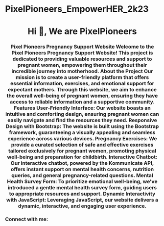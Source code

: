 # PixelPioneers_EmpowerHER_2k23
<h1 align="center">Hi 👋, We are PixelPioneers</h1>
<h3 align="center">Pixel Pioneers Pregnancy Support Website Welcome to the Pixel Pioneers Pregnancy Support Website! This project is dedicated to providing valuable resources and support to pregnant women, empowering them throughout their incredible journey into motherhood. About the Project Our mission is to create a user-friendly platform that offers essential information, exercises, and emotional support for expectant mothers. Through this website, we aim to enhance the overall well-being of pregnant women, ensuring they have access to reliable information and a supportive community. Features User-Friendly Interface: Our website boasts an intuitive and comforting design, ensuring pregnant women can easily navigate and find the resources they need. Responsive Design with Bootstrap: The website is built using the Bootstrap framework, guaranteeing a visually appealing and seamless experience across various devices. Pregnancy Exercises: We provide a curated selection of safe and effective exercises tailored exclusively for pregnant women, promoting physical well-being and preparation for childbirth. Interactive Chatbot: Our interactive chatbot, powered by the Kommunicate API, offers instant support on mental health concerns, nutrition queries, and general pregnancy-related questions. Mental Health Survey Form: To prioritize emotional well-being, we've introduced a gentle mental health survey form, guiding users to appropriate resources and support. Dynamic Interactivity with JavaScript: Leveraging JavaScript, our website delivers a dynamic, interactive, and engaging user experience.</h3>

<h3 align="left">Connect with me:</h3>
<p align="left">
</p>
